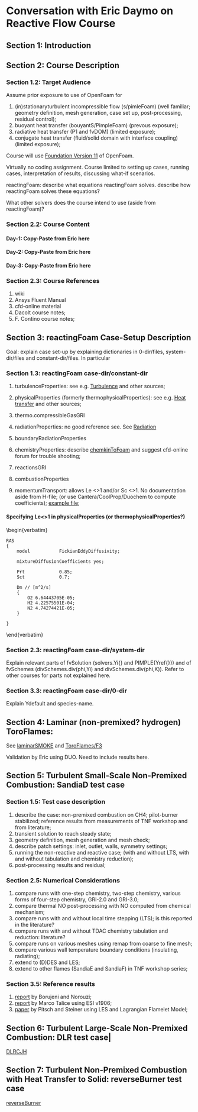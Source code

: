 # Conversation with Eric Daymo on Reactive Flow Course

##  Section 1: Introduction 

## Section 2: Course Description 

### Section 1.2: Target Audience 
Assume prior exposure to use of OpenFoam for 
1. (in)stationaryturbulent incompressible flow (s/pimleFoam) (well familiar; geometry definition, mesh generation, case set up, post-processing, residual control);  
2. buoyant heat transfer (bouyantS/PimpleFoam) (prevous exposure); 
3. radiative heat transfer (P1 and fvDOM) (limited exposure);
4. conjugate heat transfer (fluid/solid domain with interface coupling) (limited exposure); 

Course will use [Foundation Version 11](https://github.com/OpenFOAM/OpenFOAM-11) of OpenFoam. 

Virtually no coding assignment. Course limited to setting up cases, running cases, interpretation of results, discussing what-if scenarios. 

reactingFoam: describe what equations reactingFoam solves. describe how reactingFoam solves these equations? 

What other solvers does the course intend to use (aside from reactingFoam)?  

### Section 2.2: Course Content 
#### Day-1: Copy-Paste from Eric here
#### Day-2: Copy-Paste from Eric here
#### Day-3: Copy-Paste from Eric here

### Section 2.3: Course References 
1. wiki 
2. Ansys Fluent Manual 
3. cfd-online material 
4. Dacolt course notes; 
5. F. Contino course notes; 





## Section 3: reactingFoam Case-Setup Description 
Goal: explain case set-up by explaining dictionaries in 0-dir/files, system-dir/files and constant-dir/files. In particular 

### Section 1.3: reactingFoam case-dir/constant-dir  

1. turbulenceProperties: see e.g. [Turbulence](https://www.openfoam.com/documentation/guides/latest/doc/guide-turbulence.html#sec-turbulence-usage) and other sources; 

2. physicalProperties (formerly thermophysicalProperties): see e.g. [Heat transfer](https://www.openfoam.com/documentation/guides/latest/doc/guide-heat-transfer.html#sec-heat-transfer-usage) and other sources; 

3. thermo.compressibleGasGRI

4. radiationProperties: no good reference see. See [Radiation](https://www.openfoam.com/documentation/guides/latest/doc/guide-heat-transfer.html)

5. boundaryRadiationProperties

6. chemistryProperties: describe [chemkinToFoam](https://github.com/OpenFOAM/OpenFOAM-11/blob/master/applications/utilities/thermophysical/chemkinToFoam/chemkinToFoam.C) and suggest cfd-online forum for trouble shooting;   

7. reactionsGRI

8. combustionProperties

9. momentumTransport: allows Le <>1 and/or Sc <>1. No documentation aside from H-file; (or use Cantera/CoolProp/Duochem to compute coefficients); [example file](https://github.com/OpenFOAM/OpenFOAM-11/blob/master/tutorials/multicomponentFluid/SandiaD_LTS/constant/momentumTransport); 

#### Specifying Le<>1 in physicalProperties (or thermophysicalProperties?)
\begin{verbatim}

    RAS
    {
        model           FickianEddyDiffusivity;
 
        mixtureDiffusionCoefficients yes;
 
        Prt             0.85;
        Sct             0.7;
 
        Dm // [m^2/s]
        {
            O2 6.64443705E-05;
            H2 4.22575501E-04;
            N2 4.74274421E-05;
        }
 
    }
\end{verbatim}

### Section 2.3: reactingFoam case-dir/system-dir

Explain relevant parts of fvSolution (solvers.Yi{} and PIMPLE{Yref{}})  and of fvSchemes (divSchemes.div(phi,Yi) and divSchemes.div(phi,K)). Refer to other courses for parts not explained here. 

### Section 3.3: reactingFoam case-dir/0-dir 

Explain Ydefault and species-name. 

## Section 4: Laminar (non-premixed? hydrogen) ToroFlames:
See [laminarSMOKE](https://github.com/acuoci/laminarSMOKE) and 
[ToroFlames/F3](https://github.com/acuoci/laminarSMOKE/tree/master/run/validation/ToroFlames/F3) 

Validation by Eric using DUO. Need to include results here.

## Section 5: Turbulent Small-Scale Non-Premixed Combustion: SandiaD test case 

### Section 1.5: Test case description 
1. describe the case: non-premixed combustion on CH4; pilot-burner stabilized; reference results from measurements of TNF workshop and from literature; 
2. transient solution to reach steady state; 
3. geometry definition, mesh generation and mesh check;
4. describe patch settings: inlet, outlet, walls, symmetry settings;  
5. running the non-reactive and reactive case; (with and without LTS, with and without tabulation and chemistry reduction); 
6. post-processing results and residual; 

### Section 2.5: Numerical Considerations 

1. compare runs with one-step chemistry, two-step chemistry, various forms of four-step chemistry, GRI-2.0 and GRI-3.0;
2. compare thermal NO post-processing with NO computed from chemical mechanism; 
3. compare runs with and without local time stepping (LTS); is this reported in the literature? 
4. compare runs with and without TDAC chemistry tabulation and reduction: literature? 
5. compare runs on various meshes using remap from coarse to fine mesh; 
6. compare various wall temperature boundary conditions (insulating, radiating); 
7. extend to (D)DES and LES; 
8. extend to other flames (SandiaE and SandiaF) in TNF workshop series; 

### Section 3.5: Reference results
1. [report](borujeni-norouzi-SandiaD-reactingFoam.pdf) by Borujeni and Norouzi; 
2. [report](talice-SandiaD-reactingFoam.pdf) by Marco Talice using ESI v1906; 
3. [paper](http://web.stanford.edu/group/pitsch/publication/PitschPhysFluids_12_2000.pdf) by Pitsch and Steiner using LES and Lagrangian Flamelet Model; 

## Section 6: Turbulent Large-Scale Non-Premixed Combustion: DLR test case|

[DLRCJH](https://develop.openfoam.com/committees/hpc/-/tree/develop/combustion/XiFoam/DLRCJH) 

## Section 7: Turbulent Non-Premixed Combustion with Heat Transfer to Solid: reverseBurner test case 

[reverseBurner](https://mega.nz/fm/LJd1XQoS)


```julia

```


```julia

```
